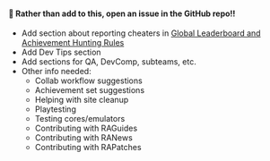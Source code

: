 #### 🚨 Rather than add to this, open an issue in the GitHub repo!!

- Add section about reporting cheaters in [Global Leaderboard and Achievement Hunting Rules](/guidelines/users/global-leaderboard-and-achievement-hunting-rules)
- Add Dev Tips section
- Add sections for QA, DevComp, subteams, etc.
- Other info needed:
  - Collab workflow suggestions
  - Achievement set suggestions
  - Helping with site cleanup
  - Playtesting
  - Testing cores/emulators
  - Contributing with RAGuides
  - Contributing with RANews
  - Contributing with RAPatches
